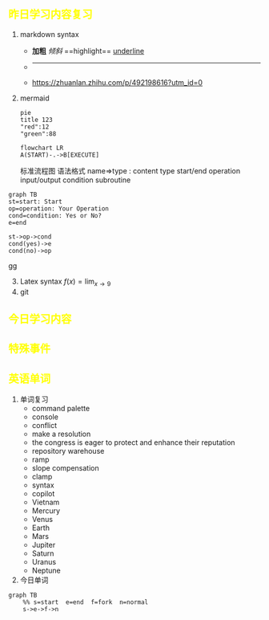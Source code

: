 ## <font color="yellow">昨日学习内容复习</font>
1. markdown syntax
	- **加粗**  *倾斜*  ==highlight==  <u> underline</U>
	- ***
	- https://zhuanlan.zhihu.com/p/492198616?utm_id=0
1. mermaid
	``` mermaid
	pie
	title 123
	"red":12
	"green":88
	```
	``` mermaid
	flowchart LR
	A(START)-.->B[EXECUTE]

	```

	标准流程图
	语法格式 name=>type : content
	type 
	start/end
	operation
	input/output
	condition
	subroutine
	
	
	
	
	
	

	
	
```mermaid
graph TB
st=start: Start
op=operation: Your Operation
cond=condition: Yes or No?
e=end

st->op->cond
cond(yes)->e
cond(no)->op
```
<i class="icon-share"></i> gg

3. Latex syntax
 $f(x )={\lim_{x \to 9}}$
 4. git 
## <font color="yellow">今日学习内容</font>
## <font color="yellow">特殊事件</font>
## <font color="yellow">英语单词</font>
1. 单词复习
	- command palette
	- console
	- conflict
	- make a resolution
	- the congress is eager to protect and enhance their reputation
	- repository warehouse
	- ramp
	- slope compensation
	- clamp
	- syntax
	- copilot
	- Vietnam
	- Mercury
	- Venus
	- Earth
	- Mars
	- Jupiter
	- Saturn
	- Uranus
	- Neptune
1. 今日单词



```mermaid
graph TB
    %% s=start  e=end  f=fork  n=normal
    s->e->f->n
 
```

